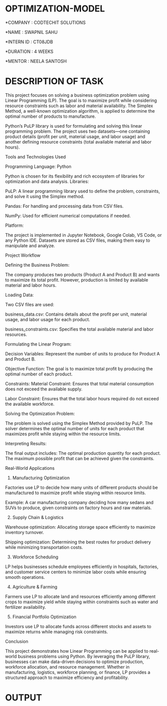 # OPTIMIZATION-MODEL

*COMPANY : CODTECHIT SOLUTIONS

*NAME : SWAPNIL SAHU

*INTERN ID : CT08JDB

*DURATION : 4 WEEKS 

*MENTOR : NEELA SANTOSH

# DESCRIPTION OF TASK 

This project focuses on solving a business optimization problem using Linear Programming (LP). The goal is to maximize profit while considering resource constraints such as labor and material availability. The Simplex Method, a well-known optimization algorithm, is applied to determine the optimal number of products to manufacture.

Python’s PuLP library is used for formulating and solving this linear programming problem. The project uses two datasets—one containing product details (profit per unit, material usage, and labor usage) and another defining resource constraints (total available material and labor hours).

Tools and Technologies Used

Programming Language: Python

Python is chosen for its flexibility and rich ecosystem of libraries for optimization and data analysis.
Libraries:

PuLP: A linear programming library used to define the problem, constraints, and solve it using the Simplex method.

Pandas: For handling and processing data from CSV files.

NumPy: Used for efficient numerical computations if needed.

Platform:

The project is implemented in Jupyter Notebook, Google Colab, VS Code, or any Python IDE.
Datasets are stored as CSV files, making them easy to manipulate and analyze.

Project Workflow

Defining the Business Problem:

The company produces two products (Product A and Product B) and wants to maximize its total profit.
However, production is limited by available material and labor hours.

Loading Data:

Two CSV files are used:

business_data.csv: Contains details about the profit per unit, material usage, and labor usage for each product.

business_constraints.csv: Specifies the total available material and labor resources.

Formulating the Linear Program:

Decision Variables: Represent the number of units to produce for Product A and Product B.

Objective Function: The goal is to maximize total profit by producing the optimal number of each product.

Constraints:
Material Constraint: Ensures that total material consumption does not exceed the available supply.

Labor Constraint: Ensures that the total labor hours required do not exceed the available workforce.

Solving the Optimization Problem:

The problem is solved using the Simplex Method provided by PuLP.
The solver determines the optimal number of units for each product that maximizes profit while staying within the resource limits.

Interpreting Results:

The final output includes:
The optimal production quantity for each product.
The maximum possible profit that can be achieved given the constraints.

Real-World Applications

1. Manufacturing Optimization
   
Factories use LP to decide how many units of different products should be manufactured to maximize profit while staying within resource limits.

Example: A car manufacturing company deciding how many sedans and SUVs to produce, given constraints on factory hours and raw materials.

2. Supply Chain & Logistics

Warehouse optimization: Allocating storage space efficiently to maximize inventory turnover.

Shipping optimization: Determining the best routes for product delivery while minimizing transportation costs.

3. Workforce Scheduling
   
LP helps businesses schedule employees efficiently in hospitals, factories, and customer service centers to minimize labor costs while ensuring smooth operations.

4. Agriculture & Farming
   
Farmers use LP to allocate land and resources efficiently among different crops to maximize yield while staying within constraints such as water and fertilizer availability.

5. Financial Portfolio Optimization
   
Investors use LP to allocate funds across different stocks and assets to maximize returns while managing risk constraints.

Conclusion

This project demonstrates how Linear Programming can be applied to real-world business problems using Python. By leveraging the PuLP library, businesses can make data-driven decisions to optimize production, workforce allocation, and resource management. Whether in manufacturing, logistics, workforce planning, or finance, LP provides a structured approach to maximize efficiency and profitability.

# OUTPUT


